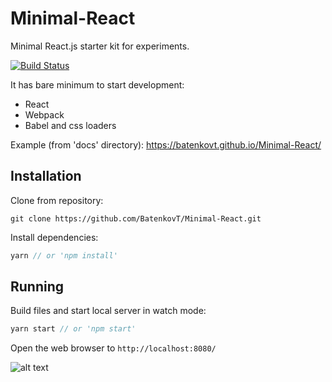 # Minimal-React
Minimal React.js starter kit for experiments.

[![Build Status](https://travis-ci.org/BatenkovT/Minimal-React.svg?branch=master)](https://travis-ci.org/BatenkovT/Minimal-React)

It has bare minimum to start development:
* React
* Webpack
* Babel and css loaders

Example (from 'docs' directory): 
https://batenkovt.github.io/Minimal-React/

## Installation
Clone from repository:
```
git clone https://github.com/BatenkovT/Minimal-React.git
```
Install dependencies:
```js
yarn // or 'npm install'
```

## Running
Build files and start local server in watch mode:
```js
yarn start // or 'npm start'
```
Open the web browser to `http://localhost:8080/`

![alt text](https://lh3.googleusercontent.com/2nm_dl5KWg-GcIXCSdbYLZptONreLbRRjmj81XZSt2W1C1a6ed3oFkTLaD9rqzIitqs-rzX7dmywtkQ=w2880-h1652-rw)
